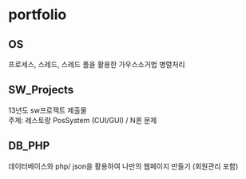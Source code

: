 # portfolio

## OS
프로세스, 스레드, 스레드 풀을 활용한 가우스소거법 병렬처리

## SW_Projects
13년도 sw프로젝트 제출물
<br>주제: 레스토랑 PosSystem (CUI/GUI) / N퀸 문제

## DB_PHP
데이터베이스와 php/ json을 활용하여 나만의 웹페이지 만들기 (회원관리 포함)
